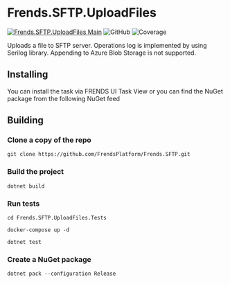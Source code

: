 # Frends.SFTP.UploadFiles

[![Frends.SFTP.UploadFiles Main](https://github.com/FrendsPlatform/Frends.SFTP/actions/workflows/UploadFiles_build_and_test_on_main.yml/badge.svg)](https://github.com/FrendsPlatform/Frends.SFTP/actions/workflows/UploadFiles_build_and_test_on_main.yml)
![GitHub](https://img.shields.io/github/license/FrendsPlatform/Frends.SFTP?label=License)
![Coverage](https://app-github-custom-badges.azurewebsites.net/Badge?key=FrendsPlatform/Frends.SFTP/Frends.SFTP.UploadFiles|main)

Uploads a file to SFTP server. Operations log is implemented by using Serilog library. Appending to Azure Blob Storage is not supported.

## Installing

You can install the task via FRENDS UI Task View or you can find the NuGet package from the following NuGet feed

## Building

### Clone a copy of the repo

`git clone https://github.com/FrendsPlatform/Frends.SFTP.git`

### Build the project

`dotnet build`

### Run tests

`cd Frends.SFTP.UploadFiles.Tests`

`docker-compose up -d`

`dotnet test`

### Create a NuGet package

`dotnet pack --configuration Release`

